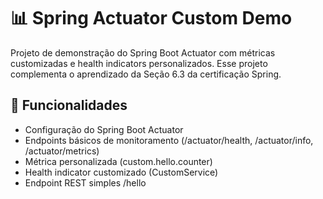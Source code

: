 # 📊 Spring Actuator Custom Demo

Projeto de demonstração do Spring Boot Actuator com métricas customizadas e health indicators personalizados.
Esse projeto complementa o aprendizado da Seção 6.3 da certificação Spring.

## 📌 Funcionalidades

- Configuração do Spring Boot Actuator
- Endpoints básicos de monitoramento (/actuator/health, /actuator/info, /actuator/metrics)
- Métrica personalizada (custom.hello.counter)
- Health indicator customizado (CustomService)
- Endpoint REST simples /hello

